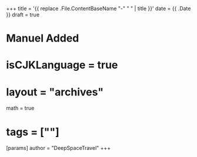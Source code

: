 +++
title = '{{ replace .File.ContentBaseName "-" " " | title }}'
date = {{ .Date }}
draft = true

# Manuel Added
# isCJKLanguage = true
# layout = "archives"
math = true
# tags = [""]
[params]
    author = "DeepSpaceTravel"
+++
